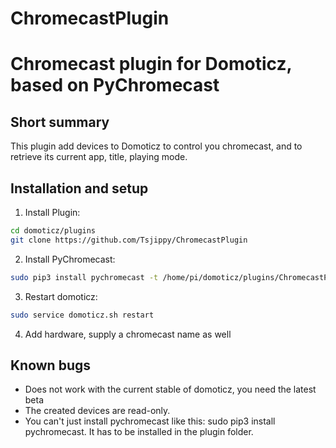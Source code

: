 # ChromecastPlugin
Chromecast plugin for Domoticz, based on PyChromecast
============================================


Short summary
-------------
This plugin add devices to Domoticz to control you chromecast, and to retrieve its current app, title, playing mode.

Installation and setup
----------------------
1)  Install Plugin: 
```bash
cd domoticz/plugins
git clone https://github.com/Tsjippy/ChromecastPlugin
```
2) Install PyChromecast: 
```bash
sudo pip3 install pychromecast -t /home/pi/domoticz/plugins/ChromecastPlugin
```
3) Restart domoticz: 
```bash
sudo service domoticz.sh restart
```
4) Add hardware, supply a chromecast name as well


Known bugs
----------
* Does not work with the current stable of domoticz, you need the latest beta
* The created devices are read-only.
* You can't just install pychromecast like this: sudo pip3 install pychromecast. It has to be installed in the plugin folder.
